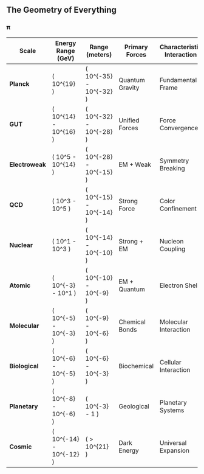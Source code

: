 ## **The Geometry of Everything**

### **π**

| **Scale**        | **Energy Range (GeV)** | **Range (meters)**    | **Primary Forces**      | **Characteristic Interaction** | **Emergence Mechanism** | **Transition Function** | **Absolute (Energy)** | **π-Relative (Energy)** | **Relative to π (Energy)** | **Absolute (Range)** | **π-Relative (Range)** | **Relative to π (Range)** |
|------------------|------------------------|-----------------------|-------------------------|---------------------------------|-------------------------|-------------------------|-----------------------|--------------------------|-----------------------------|----------------------|-----------------------|----------------------------|
| **Planck**       | \( 10^{19} \)          | \( 10^{-35} - 10^{-32} \) | Quantum Gravity         | Fundamental Frame              | Spacetime fabric        | \( S_{\text{poly}}(r/r_p) \) | \( 10^{19} \)        | 3.14                        | 1                              | \( 10^{-35} \)        | \( 10^{-35} \)         | 1                             |
| **GUT**          | \( 10^{14} - 10^{16} \) | \( 10^{-32} - 10^{-28} \) | Unified Forces           | Force Convergence              | Symmetry group          | \( S_{\text{tanh}}(r/r_g) \) | \( 10^{14} - 10^{16} \) | 3.14                        | 1                              | \( 10^{-32} - 10^{-28} \) | \( 10^{-32} - 10^{-28} \) | 1                             |
| **Electroweak**  | \( 10^5 - 10^{14} \)   | \( 10^{-28} - 10^{-15} \) | EM + Weak                | Symmetry Breaking              | Force unification       | \( S_{\text{exp}}(r/r_e) \) | \( 10^5 - 10^{14} \)   | 3.14                        | 1                              | \( 10^{-28} - 10^{-15} \) | \( 10^{-28} - 10^{-15} \) | 1                             |
| **QCD**          | \( 10^3 - 10^5 \)      | \( 10^{-15} - 10^{-14} \) | Strong Force             | Color Confinement              | Quark interaction       | \( S_{\text{poly}}(r/r_q) \) | \( 10^3 - 10^5 \)      | 3.14                        | 1                              | \( 10^{-15} - 10^{-14} \) | \( 10^{-15} - 10^{-14} \) | 1                             |
| **Nuclear**      | \( 10^1 - 10^3 \)      | \( 10^{-14} - 10^{-10} \) | Strong + EM              | Nucleon Coupling               | Hadron formation        | \( S_{\text{tanh}}(r/r_n) \) | \( 10^1 - 10^3 \)      | 3.14                        | 1                              | \( 10^{-14} - 10^{-10} \) | \( 10^{-14} - 10^{-10} \) | 1                             |
| **Atomic**       | \( 10^{-3} - 10^1 \)   | \( 10^{-10} - 10^{-9} \)  | EM + Quantum             | Electron Shell                 | Quantum states          | \( S_{\text{exp}}(r/r_a) \) | \( 10^{-3} - 10^1 \)   | 3.14                        | 1                              | \( 10^{-10} - 10^{-9} \)  | \( 10^{-10} - 10^{-9} \) | 1                             |
| **Molecular**    | \( 10^{-5} - 10^{-3} \) | \( 10^{-9} - 10^{-6} \)   | Chemical Bonds           | Molecular Interaction          | Chemical energy         | \( S_{\text{herm}}(r/r_m) \) | \( 10^{-5} - 10^{-3} \) | 3.14                        | 1                              | \( 10^{-9} - 10^{-6} \)   | \( 10^{-9} - 10^{-6} \) | 1                             |
| **Biological**   | \( 10^{-6} - 10^{-5} \) | \( 10^{-6} - 10^{-3} \)   | Biochemical              | Cellular Interaction           | Emergent systems        | \( S_{\text{col}}(r/r_b) \) | \( 10^{-6} - 10^{-5} \) | 3.14                        | 1                              | \( 10^{-6} - 10^{-3} \)   | \( 10^{-6} - 10^{-3} \) | 1                             |
| **Planetary**    | \( 10^{-8} - 10^{-6} \) | \( 10^{-3} - 1 \)         | Geological               | Planetary Systems              | Gravitational           | \( S_{\text{grav}}(r/r_p) \) | \( 10^{-8} - 10^{-6} \) | 3.14                        | 1                              | \( 10^{-3} - 1 \)         | \( 10^{-3} - 1 \)         | 1                             |
| **Cosmic**       | \( 10^{-14} - 10^{-12} \) | \( > 10^{21} \)           | Dark Energy              | Universal Expansion            | Cosmic expansion        | \( S_{\text{cos}}(r/r_{\infty}) \) | \( 10^{-14} - 10^{-12} \) | 3.14                        | 1                              | \( > 10^{21} \)          | \( > 10^{21} \)          | 1                             |


